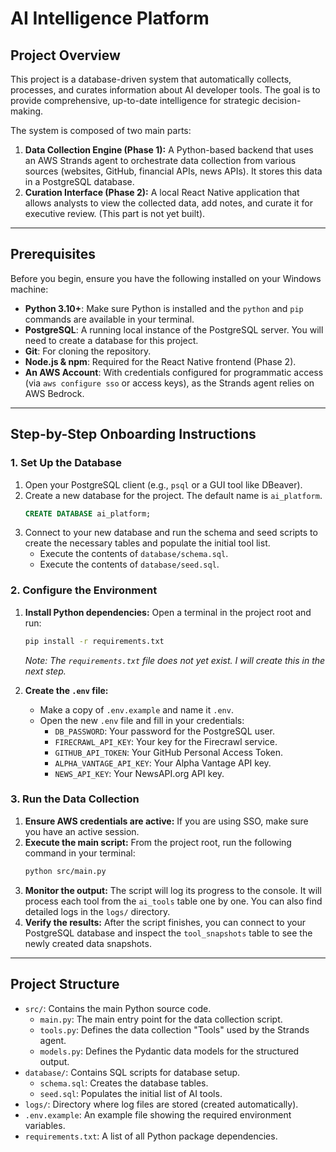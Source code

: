 # AI Intelligence Platform

## Project Overview

This project is a database-driven system that automatically collects, processes, and curates information about AI developer tools. The goal is to provide comprehensive, up-to-date intelligence for strategic decision-making.

The system is composed of two main parts:
1.  **Data Collection Engine (Phase 1):** A Python-based backend that uses an AWS Strands agent to orchestrate data collection from various sources (websites, GitHub, financial APIs, news APIs). It stores this data in a PostgreSQL database.
2.  **Curation Interface (Phase 2):** A local React Native application that allows analysts to view the collected data, add notes, and curate it for executive review. (This part is not yet built).

---

## Prerequisites

Before you begin, ensure you have the following installed on your Windows machine:

- **Python 3.10+**: Make sure Python is installed and the `python` and `pip` commands are available in your terminal.
- **PostgreSQL**: A running local instance of the PostgreSQL server. You will need to create a database for this project.
- **Git**: For cloning the repository.
- **Node.js & npm**: Required for the React Native frontend (Phase 2).
- **An AWS Account**: With credentials configured for programmatic access (via `aws configure sso` or access keys), as the Strands agent relies on AWS Bedrock.

---

## Step-by-Step Onboarding Instructions

### 1. Set Up the Database

1.  Open your PostgreSQL client (e.g., `psql` or a GUI tool like DBeaver).
2.  Create a new database for the project. The default name is `ai_platform`.
    ```sql
    CREATE DATABASE ai_platform;
    ```
3.  Connect to your new database and run the schema and seed scripts to create the necessary tables and populate the initial tool list.
    - Execute the contents of `database/schema.sql`.
    - Execute the contents of `database/seed.sql`.

### 2. Configure the Environment

1.  **Install Python dependencies:**
    Open a terminal in the project root and run:
    ```bash
    pip install -r requirements.txt
    ```
    *Note: The `requirements.txt` file does not yet exist. I will create this in the next step.*

2.  **Create the `.env` file:**
    - Make a copy of `.env.example` and name it `.env`.
    - Open the new `.env` file and fill in your credentials:
      - `DB_PASSWORD`: Your password for the PostgreSQL user.
      - `FIRECRAWL_API_KEY`: Your key for the Firecrawl service.
      - `GITHUB_API_TOKEN`: Your GitHub Personal Access Token.
      - `ALPHA_VANTAGE_API_KEY`: Your Alpha Vantage API key.
      - `NEWS_API_KEY`: Your NewsAPI.org API key.

### 3. Run the Data Collection

1.  **Ensure AWS credentials are active:** If you are using SSO, make sure you have an active session.
2.  **Execute the main script:**
    From the project root, run the following command in your terminal:
    ```bash
    python src/main.py
    ```
3.  **Monitor the output:** The script will log its progress to the console. It will process each tool from the `ai_tools` table one by one. You can also find detailed logs in the `logs/` directory.
4.  **Verify the results:** After the script finishes, you can connect to your PostgreSQL database and inspect the `tool_snapshots` table to see the newly created data snapshots.

---

## Project Structure

- `src/`: Contains the main Python source code.
  - `main.py`: The main entry point for the data collection script.
  - `tools.py`: Defines the data collection "Tools" used by the Strands agent.
  - `models.py`: Defines the Pydantic data models for the structured output.
- `database/`: Contains SQL scripts for database setup.
  - `schema.sql`: Creates the database tables.
  - `seed.sql`: Populates the initial list of AI tools.
- `logs/`: Directory where log files are stored (created automatically).
- `.env.example`: An example file showing the required environment variables.
- `requirements.txt`: A list of all Python package dependencies.

